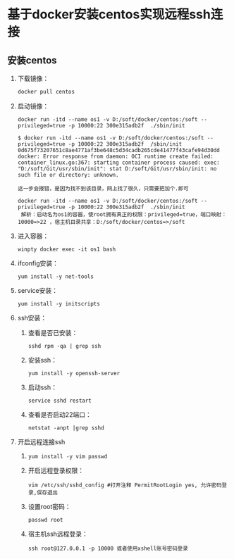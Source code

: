 # 基于docker安装centos实现远程ssh连接

## 安装centos

1. 下载镜像：

   ```dockerfile
   docker pull centos
   ```

   

2. 启动镜像：

   ```shell
   docker run -itd --name os1 -v D:/soft/docker/centos:/soft --privileged=true -p 10000:22 300e315adb2f  ./sbin/init
   ```

   

   ```wi
   $ docker run -itd --name os1 -v D:/soft/docker/centos:/soft --privileged=true -p 10000:22 300e315adb2f  /sbin/init
   0d675f73207651c8ae4771af3be648c5d34cadb265cde41477f43cafe94d30dd
   docker: Error response from daemon: OCI runtime create failed: container_linux.go:367: starting container process caused: exec: "D:/soft/Git/usr/sbin/init": stat D:/soft/Git/usr/sbin/init: no such file or directory: unknown.
   
   这一步会报错，是因为找不到该目录，网上找了很久，只需要把加个.即可
   
   docker run -itd --name os1 -v D:/soft/docker/centos:/soft --privileged=true -p 10000:22 300e315adb2f  ./sbin/init
   	解析：启动名为os1的容器，使root拥有真正的权限：privileged=true，端口映射：10000=>22 ，宿主机目录共享：D:/soft/docker/centos=>/soft
   ```

3. 进入容器：

   ```
   winpty docker exec -it os1 bash
   ```

   

4. ifconfig安装：

   ```
   yum install -y net-tools
   ```

   

5. service安装：

   ```
   yum install -y initscripts
   ```

   

6. ssh安装： 

   1. 查看是否已安装：

      ```
      sshd rpm -qa | grep ssh
      ```

      

   2. 安装ssh：

      ```
      yum install -y openssh-server
      ```

      

   3. 启动ssh：

      ```
      service sshd restart
      ```

      

   4. 查看是否启动22端口：

      ```
      netstat -anpt |grep sshd
      ```

      

7. 开启远程连接ssh

   1. ```
      yum install -y vim passwd
      ```
   
   2. 开启远程登录权限：
   
      ```
      vim /etc/ssh/sshd_config #打开注释 PermitRootLogin yes, 允许密码登录,保存退出
      ```
   
   3. 设置root密码：
   
      ```
      passwd root
      ```
   
   4. 宿主机ssh远程登录：
   
      ```
      ssh root@127.0.0.1 -p 10000 或者使用xshell账号密码登录
      ```
   
      

